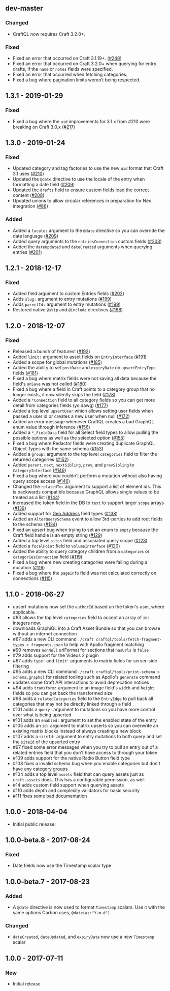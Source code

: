 ## dev-master

### Changed

- CraftQL now requires Craft 3.2.0+.

### Fixed

- Fixed an error that occurred on Craft 3.1.19+. ([#248](https://github.com/markhuot/craftql/issues/248))
- Fixed an error that occurred on Craft 3.2.0+ when querying for entry drafts, if the `name` or `notes` fields were specified.
- Fixed an error that occurred when fetching categories.
- Fixed a bug where pagination limits weren’t being respected. 

## 1.3.1 - 2019-01-29

### Fixed

- Fixed a bug where the `uid` improvements for 3.1.x from #210 were breaking on Craft 3.0.x ([#217](https://github.com/markhuot/craftql/issues/217))

## 1.3.0 - 2019-01-24

### Fixed

- Updated category and tag factories to use the new `uid` format that Craft 3.1 uses ([#210](https://github.com/markhuot/craftql/issues/210))
- Updated the `@date` directive to use the locale of the entry when formatting a date field ([#209](https://github.com/markhuot/craftql/issues/209))
- Updated the `drafts` field to ensure custom fields load the correct content ([#208](https://github.com/markhuot/craftql/issues/208))
- Updated unions to allow circular references in preparation for Neo integration ([#86](https://github.com/markhuot/craftql/issues/86))

### Added

- Added a `locale:` argument to the `@date` directive so you can override the date language ([#209](https://github.com/markhuot/craftql/issues/209))
- Added query arguments to the `entriesConnection` custom fields ([#203](https://github.com/markhuot/craftql/issues/203))
- Added the `dateUpdated` and `dateCreated` arguments when querying entries ([#201](https://github.com/markhuot/craftql/issues/201))

## 1.2.1 - 2018-12-17

### Fixed

- Added field argument to custom Entries fields ([#202](https://github.com/markhuot/craftql/issues/202))
- Adds `slug:` argument to entry mutations ([#199](https://github.com/markhuot/craftql/issues/199))
- Adds `parentId:` argument to entry mutations ([#199](https://github.com/markhuot/craftql/issues/199))
- Restored native `@skip` and `@include` directives ([#198](https://github.com/markhuot/craftql/issues/198))

## 1.2.0 - 2018-12-07

### Fixed
- Released a bunch of features! ([#192](https://github.com/markhuot/craftql/issues/192))
- Added `limit:` argument to asset fields on `EntryInterface` ([#191](https://github.com/markhuot/craftql/issues/191))
- Added a scope for global mutations ([#185](https://github.com/markhuot/craftql/issues/185))
- Added the ability to set `postDate` and `expiryDate` on `upsertEntryType` fields ([#181](https://github.com/markhuot/craftql/issues/181))
- Fixed a bug where matrix fields were not saving all data because the field's `onSave` was not called ([#180](https://github.com/markhuot/craftql/issues/180))
- Fixed a bug where a field in Craft points to a category group that no longer exists, it now silently skips the field ([#178](https://github.com/markhuot/craftql/issues/178))
- Added a `*Connection` field to all category fields so you can get more detail from categories fields (yo dawg) ([#177](https://github.com/markhuot/craftql/issues/177))
- Added a top level `upsertUser` which allows setting user fields when passed a user id or creates a new user when null ([#172](https://github.com/markhuot/craftql/issues/172))
- Added an error message whenever CraftQL creates a bad GraphQL enum value through inference ([#156](https://github.com/markhuot/craftql/issues/156))
- Added a `*_FieldData` field for all Select field types to allow pulling the possible options as well as the selected option ([#155](https://github.com/markhuot/craftql/issues/155))
- Fixed a bug where Redactor fields were creating duplicate GraphQL Object Types with the same schema ([#153](https://github.com/markhuot/craftql/issues/153))
- Added a `group:` argument to the top level `categories` field to filter the returned categories ([#152](https://github.com/markhuot/craftql/issues/152))
- Added `parent`, `next`, `nextSibling`, `prev`, and `prevSibling` to `CategoryInterface` ([#149](https://github.com/markhuot/craftql/issues/149))
- Fixed a bug where you couldn't perform a mutation without also having query scope access ([#146](https://github.com/markhuot/craftql/issues/146))
- Changed the `relatedTo:` argument to support a list of element ids. This is backwards compatible because GraphQL allows single values to be treated as a list ([#144](https://github.com/markhuot/craftql/issues/144))
- Increased the token field in the DB to `text` to support larger `scope` arrays ([#139](https://github.com/markhuot/craftql/issues/139))
- Added support for [Geo Address](https://github.com/tdeNL/craftplugin-geoaddress) field types ([#138](https://github.com/markhuot/craftql/issues/138))
- Added an `AlterQuerySchema` event to allow 3rd-parties to add root fields to the schema ([#134](https://github.com/markhuot/craftql/issues/134))
- Fixed an upsert bug when trying to set an enum to `empty` because the Craft field handle is an empty string ([#129](https://github.com/markhuot/craftql/issues/129))
- Added a top level `sites` field and associated query scope ([#123](https://github.com/markhuot/craftql/issues/123))
- Added a `focalPoint` field to `VolumeInterface` ([#120](https://github.com/markhuot/craftql/issues/120))
- Added the ability to query category children from a `categories` or `categoriesConnection` field ([#119](https://github.com/markhuot/craftql/issues/119))
- Fixed a bug where new creating categories were failing during a mutation ([#116](https://github.com/markhuot/craftql/issues/116))
- Fixed a bug where the `pageInfo` field was not calculated correctly on connections ([#115](https://github.com/markhuot/craftql/issues/115))

## 1.1.0 - 2018-06-27

- upsert mutations now set the `authorId` based on the token's user, where applicable.
- #83 allows the top level `categories` field to accept an array of `id:` integers now.
- downloads GraphiQL into a Craft Asset Bundle so that you can browse without an internet connection
- #67 adds a new CLI command `./craft craftql/tools/fetch-fragment-types > fragments.json` to help with Apollo fragment matching
- #90 removes `nonNull` uriFormat for sections that `hasUrls` is `false`
- #79 adds support for the Videos 2 plugin
- #67 adds `type:` and `limit:` arguments to matrix fields for server-side filtering
- #95 adds a new CLI command `./craft craftql/tools/print-schema > schema.graphql` for related tooling such as Apollo's `generate` command
- updates some Craft API interactions to avoid deprecation notices
- #94 adds `transform:` argument to an image field's `width` and `height` fields so you can get back the transformed size
- #98 adds a `relatedCategories` field to the `EntryEdge` to pull back all categories that may not be directly linked through a field
- #101 adds a `query:` argument to mutations so you have more control over what is being upserted
- #101 adds an `enabled:` argument to set the enabled state of the entry
- #105 adds an `id:` argument to matrix upserts so you can overwrite an existing matrix blocks instead of always creating a new block
- #107 adds a `siteId:` argument to entry mutations to both query and set the `siteId` of the upserted entry
- #97 fixed some error messages when you try to pull an entry out of a related entries field that you don't have access to through your token
- #109 adds support for the native Radio Button field type
- #108 fixes a invalid schema bug when you enable categories but don't have any category groups
- #104 adds a top level `assets` field that can query assets just as `craft.assets` does. This has a configurable permission, as well
- #14 adds custom field support when querying assets
- #110 adds depth and complexity validators for basic security
- #111 fixes some bad documentation

## 1.0.0 - 2018-04-04

- Initial public release!

## 1.0.0-beta.8 - 2017-08-24

### Fixed

- Date fields now use the Timestamp scalar type

## 1.0.0-beta.7 - 2017-08-23

### Added

- A `@date` directive is now used to format `Timestamp` scalars. Use it with the same options Carbon uses, `@date(as:"Y-m-d")`

### Changed

- `dateCreated`, `dateUpdated`, and `expiryDate` now use a new `Timestamp` scalar

## 1.0.0 - 2017-07-11

### New

- Initial release
